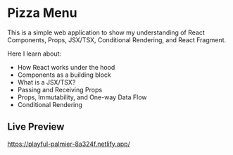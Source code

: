 # Pizza Menu

This is a simple web application to show my understanding of React Components, Props, JSX/TSX, Conditional Rendering, and React Fragment.

Here I learn about:

- How React works under the hood
- Components as a building block
- What is a JSX/TSX?
- Passing and Receiving Props
- Props, Immutability, and One-way Data Flow
- Conditional Rendering

## Live Preview

https://playful-palmier-8a324f.netlify.app/
